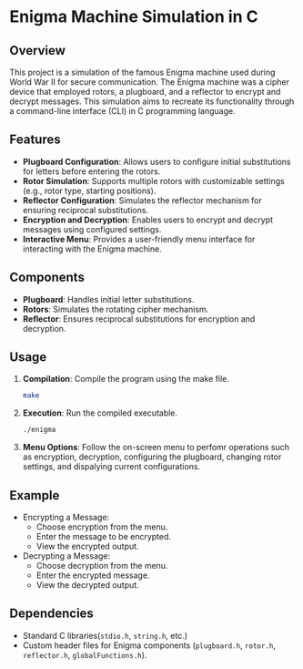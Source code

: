 # Enigma Machine Simulation in C

## Overview

This project is a simulation of the famous Enigma machine used during World War II for secure communication. The Enigma machine was a cipher device that employed rotors, a plugboard, and a reflector to encrypt and decrypt messages. This simulation aims to recreate its functionality through a command-line interface (CLI) in C programming language.

## Features

- **Plugboard Configuration**: Allows users to configure initial substitutions for letters before entering the rotors.
- **Rotor Simulation**: Supports multiple rotors with customizable settings (e.g., rotor type, starting positions).
- **Reflector Configuration**: Simulates the reflector mechanism for ensuring reciprocal substitutions.
- **Encryption and Decryption**: Enables users to encrypt and decrypt messages using configured settings.
- **Interactive Menu**: Provides a user-friendly menu interface for interacting with the Enigma machine.

## Components

- **Plugboard**: Handles initial letter substitutions.
- **Rotors**: Simulates the rotating cipher mechanism.
- **Reflector**: Ensures reciprocal substitutions for encryption and decryption.

## Usage

1. **Compilation**: Compile the program using the make file.
   ```bash
   make
2. **Execution**: Run the compiled executable.
   ```bash
   ./enigma
3. **Menu Options**: Follow the on-screen menu to perfomr operations such as encryption, decryption, configuring the plugboard, changing rotor settings, and dispalying current configurations. 

## Example
- Encrypting a Message:
  - Choose encryption from the menu.
  - Enter the message to be encrypted.
  - View the encrypted output.
- Decrypting a Message:
  - Choose decryption from the menu.
  - Enter the encrypted message.
  - View the decrypted output.
## Dependencies
- Standard C libraries(`stdio.h`, `string.h`, etc.)
- Custom header files for Enigma components (`plugboard.h`, `rotor.h`, `reflector.h`, `globalFunctions.h`).
